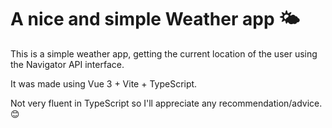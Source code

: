 # A nice and simple Weather app 🌤

This is a simple weather app, getting the current location of the user using the Navigator API interface.

It was made using Vue 3 + Vite + TypeScript.

Not very fluent in TypeScript so I'll appreciate any recommendation/advice. 😊
